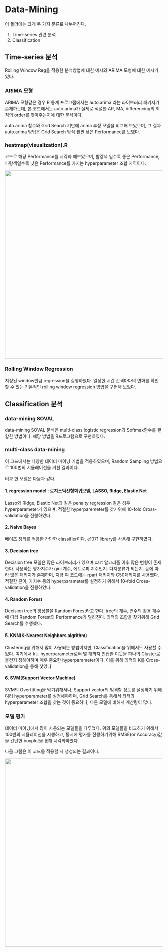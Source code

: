 # Data-Mining
이 폴더에는 크게 두 가지 분류로 나누어진다.
1. Time-series 관련 분석
2. Classification


## Time-series 분석
Rolling Window Reg을 적용한 분석방법에 대한 예시와
ARIMA 모형에 대한 예시가 있다.

### ARIMA 모형
ARIMA 모형같은 경우 R 통계 프로그램에서는 auto.arima 라는 라이브러리 패키지가 존재하는데, 본 코드에서는 auto.arima가 실제로 적절한 AR, MA, differencing의 최적의 order를 찾아주는지에 대한 분석이다.

auto.arima 함수와 Grid Search 기반에 arima 추정 모델을 비교해 보았으며, 그 결과 auto.arima 방법은 Grid Search 방식 훨씬 낮은 Performance를 보였다.

### heatmap(visualization).R 
코드로 해당 Performance를 시각화 해보았으며, 빨강색 일수록 좋은 Performance, 파랑색일수록 낮은 Performance를 가지는 hyperparameter 조합 지역이다. 

<p align="center">
<img height="600" src="https://raw.githubusercontent.com/MAKU315/Master-project/data-mining/img/heatmap.PNG" />
</p>

### Rolling Window Regression

지정된 window만큼 regression을 실행하였다.
일정한 시간 간격마다의 변화를 확인할 수 있는 기본적인 rolling window regression 방법을 구현해 보았다. 



## Classification 분석

### data-mining SOVAL
data-mining SOVAL 분석은 multi-class logistic regression과 Softmax함수를 결합한 방법이다. 해당 방법을 R프로그램으로 구현하였다.

### multi-class data-mining
이 코드에서는 다양한 데이터 마이닝 기법을 적용하였으며, Random Sampling 방법으로 100번의 시뮬레이션을 거친 결과이다.

비교 한 모델은 다음과 같다.
#### 1. regression model : 로지스틱선형회귀모델, LASSO, Ridge, Elastic Net

Lasso와 Ridge, Elastic Net과 같은 penalty regression 같은 경우 hyperparameter가 있으며, 적절한 hyperparemeter를 찾기위해 10-fold Cross-validation을 진행하였다.

#### 2. Naive Bayes

베이즈 정리를 적용한 간단한 classifier이다. e1071 library를 사용해 구현하였다.

#### 3. Decision tree 

Decision tree 모델은 많은 라이브러리가 있으며 cart 알고리즘 이후 많은 변형이 존재한다. 사용하는 평가지수가 gini 계수, 에트로피 지수인지. 다지분류가 되는지. 등에 따라 많은 패키지가 존재하며, 지금 여 코드에는 rpart 패키지와 C50패키지를 사용했다. 적절한 깊이, 가지수 등의 hyperparameter를 설정하기 위해서 10-fold Cross-validation을 진행하였다.
 
#### 4. Random Forest

Decision tree의 앙상블을 Random Forest라고 한다.
tree의 개수, 변수의 활용 개수에 따라 Random Forest의 Performance가 달라진다.
최적의 조합을 찾기위해 Grid Search를 수행했다.


#### 5. KNN(K-Nearest Neighbors algrithm)

Clustering을 위해서 많이 사용되는 방법이지만, Classification을 위해서도 사용할 수 있다. 여기에서 k는 hyperparameter로써 몇 개까지 인접한 이웃을 하나의 Cluster로 볼건지 정해야하며 매우 중요한  hyperparameter이다. 이를 위해 최적의 K를 Cross-validation을 통해 찾았다

#### 6. SVM(Support Vector Machine)

SVM의 Overfitting을 막기위해서나, Support vector의 엄격함 정도를 설정하기 위해 여러 hyperparameter를 설정해야하며, Grid Search를 통해서 최적의 hyperparameter 조합을 찾는 것이 중요하나, 다른 모델에 비해서 계산량이 많다. 


### 모델 평가
데이터 마이닝에서 많이 사용되는 모델들을 다루었다. 
위의 모델들을 비교하기 위해서  100번의 시뮬레이션을 시행하고, 동시에 평가를 진행하기위해 RMSE(or Accuracy)값을 간단한 boxplot을 통해 시각화하였다.

다음 그림은 이 코드를 적용할 시 생성되는 결과이다.

<p align="center">
<img height="600" src="https://raw.githubusercontent.com/MAKU315/Master-project/data-mining/img/boxplot.PNG" />
</p>
